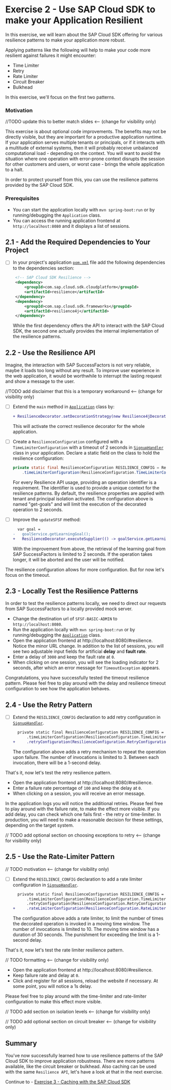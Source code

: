 # Exercise 2 - Use SAP Cloud SDK to make your Application Resilient

In this exercise, we will learn about the SAP Cloud SDK offering for various resilience patterns to make your application more robust.

Applying patterns like the following will help to make your code more resilient against failures it might encounter:
* Time Limiter
* Retry
* Rate Limiter
* Circuit Breaker
* Bulkhead

In this exercise, we'll focus on the first two patterns.

### Motivation

//TODO update this to better match slides <-- (change for visibility only)

This exercise is about optional code improvements.
The benefits may not be directly visible, but they are important for a productive application runtime.
If your application serves multiple tenants or principals, or if it interacts with a multitude of external systems, then it will probably receive unbalanced computational load - depending on the context.
You will want to avoid the situation where one operation with error-prone context disrupts the session for other customers and users, or worst case - brings the whole application to a halt.

In order to protect yourself from this, you can use the resilience patterns provided by the SAP Cloud SDK.

### Prerequisites

- You can start the application locally with `mvn spring-boot:run` or by running/debugging the `Application` class.
- You can access the running application frontend at `http://localhost:8080` and it displays a list of sessions.

## 2.1 - Add the Required Dependencies to Your Project

- [ ] In your project's application [`pom.xml`](../../srv/pom.xml) file add the following dependencies to the dependencies section:
    ```xml
     <!-- SAP Cloud SDK Resilience -->
     <dependency>
         <groupId>com.sap.cloud.sdk.cloudplatform</groupId>
         <artifactId>resilience</artifactId>
     </dependency>
     <dependency>
         <groupId>com.sap.cloud.sdk.frameworks</groupId>
         <artifactId>resilience4j</artifactId>
     </dependency>
    ```
   While the first dependency offers the API to interact with the SAP Cloud SDK, the second one actually provides the internal implementation of the resilience patterns.

## 2.2 - Use the Resilience API

Imagine, the interaction with SAP SuccessFactors is not very reliable, maybe it loads too long without any result.
To improve user experience in the web application, it would be worthwhile to interrupt the lasting request and show a message to the user. 

//TODO add disclaimer that this is a temporary workaround <-- (change for visibility only)

- [ ] Extend the `main` method in [`Application`](../../srv/src/main/java/com/sap/cloud/sdk/demo/in260/Application.java) class by:
   ```diff
   + ResilienceDecorator.setDecorationStrategy(new Resilience4jDecorationStrategy());
   ```
   This will activate the correct resilience decorator for the whole application.

- [ ] Create a `ResilienceConfiguration` configured with a `TimeLimiterConfiguration` with a timeout of 2 seconds in [`SignupHandler`](../../srv/src/main/java/com/sap/cloud/sdk/demo/in260/SignupHandler.java) class in your application.
   Declare a static field on the class to hold the resilience configuration:
   ```java
   private static final ResilienceConfiguration RESILIENCE_CONFIG = ResilienceConfiguration.of("get-goals")
       .timeLimiterConfiguration(ResilienceConfiguration.TimeLimiterConfiguration.of(Duration.ofSeconds(2)));
   ```
   For every Resilience API usage, providing an operation identifier is a requirement.
   The identifier is used to provide a unique context for the resilience patterns.
   By default, the resilience properties are applied with tenant and principal isolation activated.
   The configuration above is named "get-goals" and will limit the execution of the decorated operation to 2 seconds.

- [ ] Improve the `updateSFSF` method:
   ```diff
     var goal =
   -   goalService.getLearningGoal();
   +   ResilienceDecorator.executeSupplier(() -> goalService.getLearningGoal(), RESILIENCE_CONFIG);
   ```
  With the improvement from above, the retrieval of the learning goal from SAP SuccessFactors is limited to 2 seconds. If the operation takes longer, it will be aborted and the user will be notified.

The resilience configuration allows for more configuration.
But for now let's focus on the timeout.

## 2.3 - Locally Test the Resilience Patterns

In order to test the resilience patterns locally, we need to direct our requests from SAP SuccessFactors to a locally provided mock server.

- Change the destination url of `SFSF-BASIC-ADMIN` to `http://localhost:8080`.
- Run the application locally with `mvn spring-boot:run` or by running/debugging the [`Application`](../../srv/src/main/java/com/sap/cloud/sdk/demo/in260/Application.java) class.
- Open the application frontend at http://localhost:8080/#resilience.
   Notice the minor URL change.
   In addition to the list of sessions, you will see two adjustable input fields for artificial **delay** and **fault rate**.
- Enter a delay of `3000` and keep the fault rate at `0`.
- When clicking on one session, you will see the loading indicator for 2 seconds, after which an error message for `TimeoutException` appears.

Congratulations, you have successfully tested the timeout resilience pattern.
Please feel free to play around with the delay and resilience timeout configuration to see how the application behaves.

## 2.4 - Use the Retry Pattern

- [ ] Extend the `RESILIENCE_CONFIG` declaration to add retry configuration in [`SignupHandler`](../../srv/src/main/java/com/sap/cloud/sdk/demo/in260/SignupHandler.java).
   ```diff
     private static final ResilienceConfiguration RESILIENCE_CONFIG = ResilienceConfiguration.of("get-goals")
         .timeLimiterConfiguration(ResilienceConfiguration.TimeLimiterConfiguration.of(Duration.ofSeconds(2)))
   +     .retryConfiguration(ResilienceConfiguration.RetryConfiguration.of(3, Duration.ofSeconds(1)));
   ```
   The configuration above adds a retry mechanism to repeat the operation upon failure. 
   The number of invocations is limited to 3.
   Between each invocation, there will be a 1-second delay.

That's it, now let's test the retry resilience pattern.

- Open the application frontend at http://localhost:8080/#resilience.
- Enter a failure rate percentage of `100` and keep the delay at `0`. 
- When clicking on a session, you will receive an error message.

In the application logs you will notice the additional retries.
Please feel free to play around with the failure rate, to make the effect more visible.
If you add delay, you can check which one fails first - the retry or time-limiter.
In production, you will need to make a reasonable decision for these settings, depending on the target system.

// TODO add optional section on choosing exceptions to retry <-- (change for visibility only)

## 2.5 - Use the Rate-Limiter Pattern

// TODO motivation <-- (change for visibility only)

- [ ] Extend the `RESILIENCE_CONFIG` declaration to add a rate limiter configuration in [`SignupHandler`](../../srv/src/main/java/com/sap/cloud/sdk/demo/in260/SignupHandler.java).
   ```diff
     private static final ResilienceConfiguration RESILIENCE_CONFIG = ResilienceConfiguration.of("get-goals")
         .timeLimiterConfiguration(ResilienceConfiguration.TimeLimiterConfiguration.of(Duration.ofSeconds(2)))
         .retryConfiguration(ResilienceConfiguration.RetryConfiguration.of(3, Duration.ofSeconds(1)))
   +     .rateLimiterConfiguration(ResilienceConfiguration.RateLimiterConfiguration.of(Duration.ofSeconds(1), Duration.ofSeconds(2), 10));
   ```
   The configuration above adds a rate limiter, to limit the number of times the decorated operation is invoked in a moving time window.
   The number of invocations is limited to 10.
   The moving time window has a duration of 30 seconds.
   The punishment for exceeding the limit is a 1-second delay.

That's it, now let's test the rate limiter resilience pattern.

// TODO formatting <-- (change for visibility only)

- Open the application frontend at http://localhost:8080/#resilience.
- Keep failure rate and delay at `0`.
- Click and register for all sessions, reload the website if necessary.
   At some point, you will notice a 1s delay.

Please feel free to play around with the time-limiter and rate-limiter configuration to make this effect more visible.

// TODO add section on isolation levels <-- (change for visibility only)

// TODO add optional section on circuit breaker <-- (change for visibility only)

## Summary

You've now successfully learned how to use resilience patterns of the SAP Cloud SDK to improve application robustness.
There are more patterns available, like the circuit breaker or bulkhead.
Also caching can be used with the same `Resilience API`, let's have a look at that in the next exercise.

Continue to - [Exercise 3 - Caching with the SAP Cloud SDK](../ex3/README.md)
